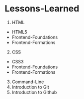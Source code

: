
# Lessons-Learned
1. HTML
  - HTML5
  - Frontend-Foundations
  - Frontend-Formations
2. CSS
  - CSS3
  - Frontend-Foundations
  - Frontend-Formations
3. Command-Line
4. Introduction to Git
5. Introduction to Github
